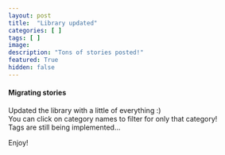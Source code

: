 ```yaml
---
layout: post
title:  "Library updated"
categories: [ ]
tags: [ ]
image: 
description: "Tons of stories posted!"
featured: True
hidden: false
---
```

#### Migrating stories

Updated the library with a little of everything :)  
You can click on category names to filter for only that category!  
Tags are still being implemented...

Enjoy!

